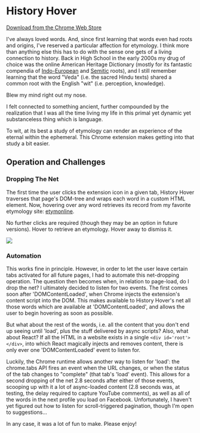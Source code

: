 # History Hover

[Download from the Chrome Web Store](https://chrome.google.com/webstore/detail/historyhover/lfiineamfgggoidakbekedefdobnclfp)

I've always loved words.  And, since first learning that words even had roots and origins, I've reserved a particular affection for etymology.  I think more than anything else this has to do with the sense one gets of a living connection to history.  Back in High School in the early 2000s my drug of choice was the online American Heritage Dictionary (mostly for its fantastic compendia of [Indo-European](https://ahdictionary.com/word/indoeurop.html) and [Semitic](https://ahdictionary.com/word/semitic.html) roots), and I still remember learning that the word "Veda" (i.e. the sacred Hindu texts) shared a common root with the English "wit" (i.e. perception, knowledge).  

Blew my mind right out my nose.  

I felt connected to something ancient, further compounded by the realization that I was all the time living my life in this primal yet dynamic yet substanceless thing which is language.  

To wit, at its best a study of etymology can render an experience of the eternal within the ephemeral.  This Chrome extension makes getting into that study a bit easier.

## Operation and Challenges

### Dropping The Net

The first time the user clicks the extension icon in a given tab, History Hover traverses that page's DOM-tree and wraps each word in a custom HTML element.  Now, hovering over any word retrieves its record from my favorite etymology site: [etymonline](http://www.etymonline.com).

No further clicks are required (though they may be an option in future versions).  Hover to retrieve an etymology.  Hover away to dismiss it.

![](https://res.cloudinary.com/dol1mm8bd/image/upload/v1509494345/etym_demo_gif_cwnx6t.gif)

### Automation

This works fine in principle.  However, in order to let the user leave certain tabs activated for all future pages, I had to automate this net-dropping operation.  The question then becomes when, in relation to page-load, do I drop the net?  I ultimately decided to listen for two events.  The first comes soon after 'DOMContentLoaded', when Chrome injects the extension's content script into the DOM.  This makes available to History Hover's net all those words which are available at 'DOMContentLoaded', and allows the user to begin hovering as soon as possible.

But what about the rest of the words, i.e. all the content that you don't end up seeing until 'load', plus the stuff delivered by async scripts?  Also, what about React?  If all the HTML in a website exists in a single ```<div id='root'></div>```, into which React magically injects and removes content, there is only ever one 'DOMContentLoaded' event to listen for.

Luckily, the Chrome runtime allows another way to listen for 'load':  the chrome.tabs API fires an event when the URL changes, or when the status of the tab changes to "complete" (that tab's 'load' event).  This allows for a second dropping of the net 2.8 seconds after either of those events, scooping up with it a lot of async-loaded content (2.8 seconds was, at testing, the delay required to capture YouTube comments), as well as all of the words in the next profile you load on Facebook.  Unfortunately, I haven't yet figured out how to listen for scroll-triggered pagination, though I'm open to suggestions...

In any case, it was a lot of fun to make.  Please enjoy!
